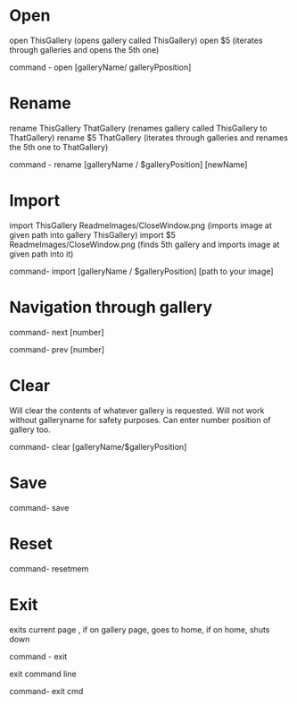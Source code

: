 # Open

open ThisGallery (opens gallery called ThisGallery)
open $5 (iterates through galleries and opens the 5th one)

command - open [galleryName/ galleryPposition]

# Rename

rename ThisGallery ThatGallery (renames gallery called ThisGallery to ThatGallery)
rename $5 ThatGallery (iterates through galleries and renames the 5th one to ThatGallery)

command - rename [galleryName / $galleryPosition] [newName]

# Import

import ThisGallery ReadmeImages/CloseWindow.png (imports image at given path into gallery ThisGallery)
import $5 ReadmeImages/CloseWindow.png (finds 5th gallery and imports image at given path into it)

command- import [galleryName / $galleryPosition] [path to your image]

# Navigation through gallery

command- next [number]

<!-- displays the image [number] images after the current one(if no number is given , it'll display the next one) -->

command- prev [number]

<!-- does the same as next , just going backward -->

# Clear

Will clear the contents of whatever gallery is requested. Will not work without galleryname for safety purposes. Can enter number position of gallery too.

command- clear [galleryName/$galleryPosition]

# Save

command- save

# Reset

command- resetmem

<!-- resets the memory of everything-->

# Exit

exits current page , if on gallery page, goes to home, if on home, shuts down

command - exit

exit command line

command- exit cmd
